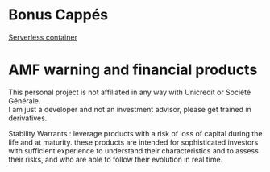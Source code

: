 # Bonus Cappés

[Serverless container](https://bonuscappestvznynkg-bonuscappes.functions.fnc.fr-par.scw.cloud)

# AMF warning and financial products

This personal project is not affiliated in any way with Unicredit or Société Générale.  
I am just a developer and not an investment advisor, please get trained in derivatives.

Stability Warrants : leverage products with a risk of loss of capital during the life and at maturity. these products
are intended for sophisticated investors with sufficient experience to understand their characteristics and to assess
their risks, and who are able to follow their evolution in real time.
